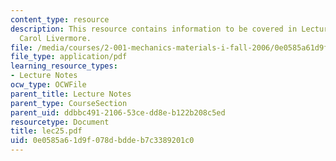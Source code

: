 ```yaml
---
content_type: resource
description: This resource contains information to be covered in Lecture 25 by Prof.
  Carol Livermore.
file: /media/courses/2-001-mechanics-materials-i-fall-2006/0e0585a61d9f078dbddeb7c3389201c0_lec25.pdf
file_type: application/pdf
learning_resource_types:
- Lecture Notes
ocw_type: OCWFile
parent_title: Lecture Notes
parent_type: CourseSection
parent_uid: ddbbc491-2106-53ce-dd8e-b122b208c5ed
resourcetype: Document
title: lec25.pdf
uid: 0e0585a6-1d9f-078d-bdde-b7c3389201c0
---
```

